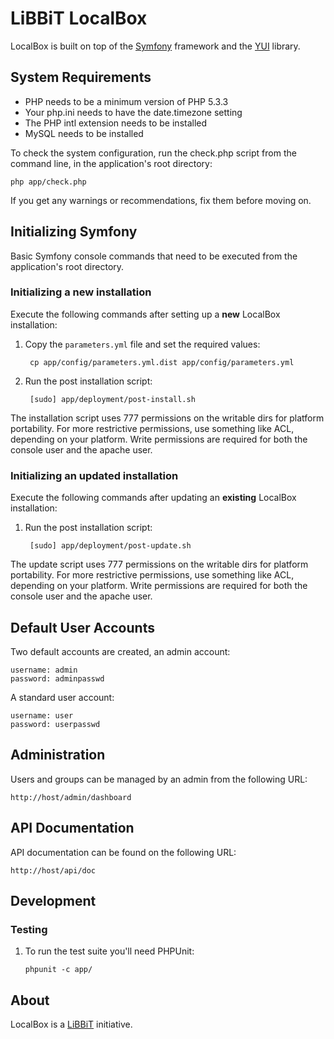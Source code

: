 # LiBBiT LocalBox

LocalBox is built on top of the [Symfony](http://symfony.com) framework and the [YUI](http://yuilibrary.com) library.

## System Requirements

* PHP needs to be a minimum version of PHP 5.3.3
* Your php.ini needs to have the date.timezone setting
* The PHP intl extension needs to be installed
* MySQL needs to be installed

To check the system configuration, run the check.php script from the command line, in the application's root directory:

    php app/check.php
    
If you get any warnings or recommendations, fix them before moving on.

## Initializing Symfony

Basic Symfony console commands that need to be executed from the application's root directory.

### Initializing a new installation

Execute the following commands after setting up a **new** LocalBox installation:

1. Copy the `parameters.yml` file and set the required values:

        cp app/config/parameters.yml.dist app/config/parameters.yml

2. Run the post installation script:

        [sudo] app/deployment/post-install.sh

The installation script uses 777 permissions on the writable dirs for platform portability. For more restrictive permissions, use something like ACL, depending on your platform. Write permissions are required for both the console user and the apache user.

### Initializing an updated installation

Execute the following commands after updating an **existing** LocalBox installation:

1. Run the post installation script:

        [sudo] app/deployment/post-update.sh

The update script uses 777 permissions on the writable dirs for platform portability. For more restrictive permissions, use something like ACL, depending on your platform. Write permissions are required for both the console user and the apache user.

## Default User Accounts

Two default accounts are created, an admin account:

    username: admin
    password: adminpasswd

A standard user account:

    username: user
    password: userpasswd

## Administration

Users and groups can be managed by an admin from the following URL:

    http://host/admin/dashboard

## API Documentation

API documentation can be found on the following URL:

    http://host/api/doc

## Development

### Testing

1.  To run the test suite you'll need PHPUnit:

        phpunit -c app/

## About

LocalBox is a [LiBBiT](http://www.libbit.eu) initiative.

